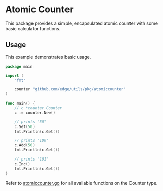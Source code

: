 # Atomic Counter

This package provides a simple, encapsulated atomic counter with some basic calculator functions.

## Usage

This example demonstrates basic usage.

```go
package main

import (
	"fmt"

	counter "github.com/edge/utils/pkg/atomiccounter"
)

func main() {
	// c *counter.Counter
	c := counter.New()

	// prints "50"
	c.Set(50)
	fmt.Println(c.Get())

	// prints "100"
	c.Add(50)
	fmt.Println(c.Get())

	// prints "101"
	c.Inc()
	fmt.Println(c.Get())
}
```

Refer to [atomiccounter.go](./atomiccounter.go) for all available functions on the Counter type.
